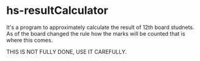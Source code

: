 # hs-resultCalculator

It's a program to approximately calculate the result of 12th board studnets. As of the board changed the rule how the marks will be counted that is where this comes.


THIS IS NOT FULLY DONE, USE IT CAREFULLY.
